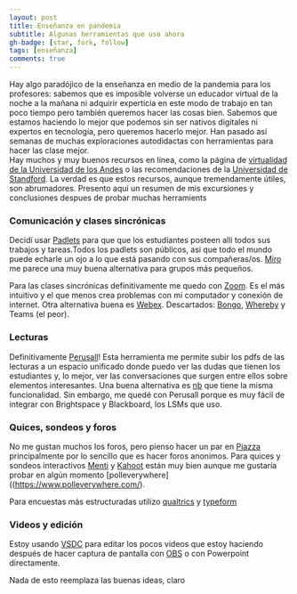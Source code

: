 ```yaml
---
layout: post
title: Enseñanza en pandemia
subtitle: Algunas herramientas que uso ahora
gh-badge: [star, fork, follow]
tags: [enseñanza]
comments: true
---
```


Hay algo paradójico de la enseñanza en medio de la pandemia para los profesores: sabemos que es imposible volverse un educador virtual de la noche a la mañana ni adquirir experticia en este modo de trabajo en tan poco tiempo pero también queremos hacer las cosas bien. Sabemos que estamos haciendo lo mejor que podemos sin ser nativos digitales ni expertos en tecnología, pero queremos hacerlo mejor. Han pasado así semanas de muchas exploraciones autodidactas con herramientas para hacer las clase mejor.  
Hay muchos y muy buenos recursos en línea, como la página de [virtualidad de la Universidad de los Andes](https://virtualidad.uniandes.edu.co/) o las recomendaciones de la [Universidad de Standford](https://docs.google.com/document/d/1ccsudB2vwZ_GJYoKlFzGbtnmftGcXwCIwxzf-jkkoCU/). La verdad es que estos recursos, aunque tremendamente útiles, son abrumadores. Presento aquí un resumen de mis excursiones y conclusiones despues de probar muchas herramients 

### Comunicación y clases sincrónicas
Decidí usar [Padlets](https://padlet.com/) para que que los estudiantes posteen alli todos sus trabajos y tareas.Todos los padlets son públicos, así que todo el mundo puede echarle un ojo a lo que está pasando con sus compañeras/os. [Miro](http://miro.com/) me parece una muy buena alternativa para grupos más pequeños.  

Para las clases sincrónicas definitivamente me quedo con [Zoom](https://zoom.us/). Es el más intuitivo y el que menos crea problemas con mi computador y conexión de internet. Otra alternativa buena es [Webex](https://www.webex.com/es/index.html). Descartados: [Bongo](https://www.bongolearn.com/), [Whereby](https://whereby.com/) y Teams (el peor). 

### Lecturas 
Definitivamente [Perusall](https://perusall.com/)! Esta herramienta me permite subir los pdfs de las lecturas a un espacio unificado donde puedo ver las dudas que tienen los estudiantes y, lo mejor, ver las conversaciones que surgen entre ellos sobre elementos interesantes. Una buena alternativa es [nb](https://nb.mit.edu/welcome) que tiene la misma funcionalidad. Sin embargo, me quedé con Perusall porque es muy fácil de integrar con Brightspace y Blackboard, los LSMs que uso.

### Quices, sondeos y foros

No me gustan muchos los foros, pero pienso hacer un par en [Piazza](https://piazza.com/) principalmente por lo sencillo que es hacer foros anonimos. Para quices y sondeos interactivos [Menti](https://www.mentimeter.com/) y [Kahoot](https://kahoot.com/) están muy bien aunque me gustaría probar en algún momento [polleverywhere]((https://www.polleverywhere.com/).  

Para encuestas más estructuradas utilizo [qualtrics](https://www.qualtrics.com/) y [typeform](https://www.typeform.com/)

### Videos y edición
Estoy usando [VSDC](http://www.videosoftdev.com/) para editar los pocos videos que estoy haciendo después de hacer captura de pantalla con [OBS](https://obsproject.com/) o con Powerpoint directamente. 

Nada de esto reemplaza las buenas ideas, claro
